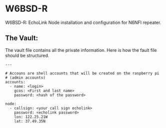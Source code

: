 # W6BSD-R

W6BSD-R: EchoLink Node installation and configuration for N6NFI repeater.

## The Vault:

The vault file contains all the private information. Here is how the
fault file should be structured.

```
---

# Accouns are shell accounts that will be created on the raspberry pi
# (admin accounts)
accounts:
  - name: <login>
    gcos: <First and last name>
    password: <hash of the password>

node:
  - callsign: <your call sign echolink>
    password: <echolink password>
    lon: 122.25.21W
    lat: 37.49.35N
```
